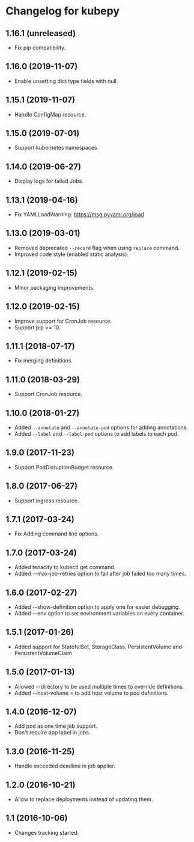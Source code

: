Changelog for kubepy
=================

1.16.1 (unreleased)
-------------------

- Fix pip compatibility.


1.16.0 (2019-11-07)
-------------------

- Enable unsetting dict type fields with null.


1.15.1 (2019-11-07)
-------------------

- Handle ConfigMap resource.


1.15.0 (2019-07-01)
-------------------

- Support kubernetes namespaces.


1.14.0 (2019-06-27)
-------------------

- Display logs for failed Jobs.


1.13.1 (2019-04-16)
-------------------

- Fix YAMLLoadWarning: https://msg.pyyaml.org/load


1.13.0 (2019-03-01)
-------------------

- Removed deprecated `--record` flag when using `replace` command.
- Improved code style (enabled static analysis).


1.12.1 (2019-02-15)
-------------------

- Minor packaging improvements.


1.12.0 (2019-02-15)
-------------------

- Improve support for CronJob resource.
- Support pip >= 10.


1.11.1 (2018-07-17)
-------------------

- Fix merging definitions.


1.11.0 (2018-03-29)
-------------------

- Support CronJob resource.


1.10.0 (2018-01-27)
-------------------

- Added `--annotate` and `--annotate-pod` options for adding annotations.
- Added `--label` and `--label-pod` options to add labels to each pod.


1.9.0 (2017-11-23)
------------------

- Support PodDisruptionBudget resource.


1.8.0 (2017-06-27)
------------------

- Support ingress resource.


1.7.1 (2017-03-24)
------------------

- Fix Adding command line options.


1.7.0 (2017-03-24)
------------------

- Added tenacity to kubectl get command.
- Added --max-job-retries option to fail after job failed too many times.


1.6.0 (2017-02-27)
------------------

- Added --show-definition option to apply one for easier debugging.
- Added --env option to set environment variables on every container.


1.5.1 (2017-01-26)
------------------

- Added support for StatefulSet, StorageClass, PersistentVolume and PersistentVolumeClaim


1.5.0 (2017-01-13)
------------------

- Allowed --directory <path> to be used multiple times to override definitions.
- Added --host-volume <name>=<path> to add host volume to pod definitions.


1.4.0 (2016-12-07)
------------------

- Add pod as one time job support.
- Don't require app label in jobs.


1.3.0 (2016-11-25)
------------------

- Handle exceeded deadline in job applier.


1.2.0 (2016-10-21)
------------------

- Allow to replace deployments instead of updating them.

1.1 (2016-10-06)
----------------

- Changes tracking started.
